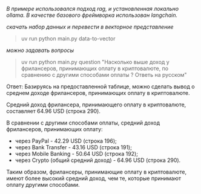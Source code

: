 *В примере использовался подход rag, и установленная локально ollama. В качестве базового фреймворка использован langchain.*

*скачать набор данных и перевести в векторное представление*
> uv run python main.py data-to-vector

*можно задавать вопросы*
> uv run python main.py question "Насколько выше доход у фрилансеров, принимающих оплату в криптовалюте, по сравнению с другими способами оплаты ? Ответь на русском"

Ответ: Базируясь на предоставленной таблице, можно сделать вывод о среднем доходе фрилансеров, принимающих оплату в криптовалюте.

Средний доход фрилансера, принимающего оплату в криптовалюте, составляет 64.96 USD (строка 290).

В сравнении с другими способами оплаты, средний доход фрилансеров, принимающих оплату:

* через PayPal - 42.29 USD (строка 196);
* через Bank Transfer - 43.16 USD (строка 191);
* через Mobile Banking - 50.64 USD (строка 192);
* через Crypto (общий средний доход) - 64.96 USD (строка 290).

Таким образом, фрилансеры, принимающие оплату в криптовалюте, имеют более высокий средний доход, чем те, которые принимают оплату другими способами.

